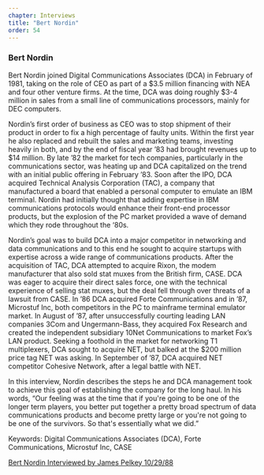 ```yaml
---
chapter: Interviews
title: "Bert Nordin"
order: 54
---
```


### Bert Nordin

Bert Nordin joined Digital Communications Associates (DCA) in February of 1981, taking on the role of CEO as part of a $3.5 million financing with NEA and four other venture firms. At the time, DCA was doing roughly $3-4 million in sales from a small line of communications processors, mainly for DEC computers.

Nordin’s first order of business as CEO was to stop shipment of their product in order to fix a high percentage of faulty units. Within the first year he also replaced and rebuilt the sales and marketing teams, investing heavily in both, and by the end of fiscal year ’83 had brought revenues up to $14 million. By late ’82 the market for tech companies, particularly in the communications sector, was heating up and DCA capitalized on the trend with an initial public offering in February ’83. Soon after the IPO, DCA acquired Technical Analysis Corporation (TAC), a company that manufactured a board that enabled a personal computer to emulate an IBM terminal. Nordin had initially thought that adding expertise in IBM communications protocols would enhance their front-end processor products, but the explosion of the PC market provided a wave of demand which they rode throughout the ‘80s.

Nordin’s goal was to build DCA into a major competitor in networking and data communications and to this end he sought to acquire startups with expertise across a wide range of communications products. After the acquisition of TAC, DCA attempted to acquire Rixon, the modem manufacturer that also sold stat muxes from the British firm, CASE. DCA was eager to acquire their direct sales force, one with the technical experience of selling stat muxes, but the deal fell through over threats of a lawsuit from CASE. In ’86 DCA acquired Forte Communications and in ’87, Microstuf Inc, both competitors in the PC to mainframe terminal emulator market. In August of ’87, after unsuccessfully courting leading LAN companies 3Com and Ungermann-Bass, they acquired Fox Research and created the independent subsidiary 10Net Communications to market Fox’s LAN product. Seeking a foothold in the market for networking T1 multiplexers, DCA sought to acquire NET, but balked at the $200 million price tag NET was asking. In September of ’87, DCA acquired NET competitor Cohesive Network, after a legal battle with NET.

In this interview, Nordin describes the steps he and DCA management took to achieve this goal of establishing the company for the long haul. In his words, “Our feeling was at the time that if you're going to be one of the longer term players, you better put together a pretty broad spectrum of data communications products and become pretty large or you're not going to be one of the survivors. So that's essentially what we did.”

Keywords: Digital Communications Associates (DCA), Forte Communications, Microstuf Inc, CASE

[Bert Nordin Interviewed by James Pelkey 10/29/88](https://archive.computerhistory.org/resources/access/text/2020/03/102792036-05-01-acc.pdf)
